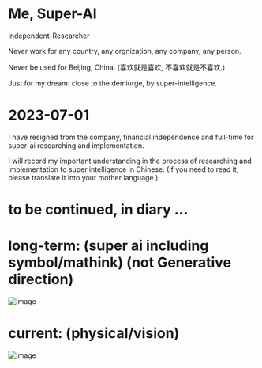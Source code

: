# Me, Super-AI
  Independent-Researcher
  
  Never work for any country, any orgnization, any company, any person.
  
  Never be used for Beijing, China. (喜欢就是喜欢, 不喜欢就是不喜欢.)

  Just for my dream: close to the demiurge, by super-intelligence. 

  
# 2023-07-01

  I have resigned from the company, financial independence and full-time for super-ai researching and implementation.
  
  I will record my important understanding in the process of researching and implementation to super intelligence in Chinese.
  (If you need to read it, please translate it into your mother language.)



# to be continued, in diary ...

# long-term: (super ai including symbol/mathink) (not Generative direction)
![image](https://github.com/yuedajiong/super-ai/assets/52232153/4b03027c-8030-4f74-9126-da5d5b074f45)


# current: (physical/vision)
![image](https://github.com/yuedajiong/super-ai/assets/52232153/ffed6305-3bf9-46f5-a0a3-371b1185f5d9)



